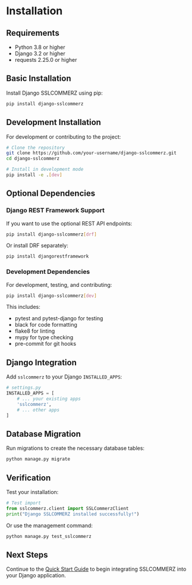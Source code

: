 # Installation

## Requirements

- Python 3.8 or higher
- Django 3.2 or higher
- requests 2.25.0 or higher

## Basic Installation

Install Django SSLCOMMERZ using pip:

```bash
pip install django-sslcommerz
```

## Development Installation

For development or contributing to the project:

```bash
# Clone the repository
git clone https://github.com/your-username/django-sslcommerz.git
cd django-sslcommerz

# Install in development mode
pip install -e .[dev]
```

## Optional Dependencies

### Django REST Framework Support

If you want to use the optional REST API endpoints:

```bash
pip install django-sslcommerz[drf]
```

Or install DRF separately:

```bash
pip install djangorestframework
```

### Development Dependencies

For development, testing, and contributing:

```bash
pip install django-sslcommerz[dev]
```

This includes:
- pytest and pytest-django for testing
- black for code formatting
- flake8 for linting
- mypy for type checking
- pre-commit for git hooks

## Django Integration

Add `sslcommerz` to your Django `INSTALLED_APPS`:

```python
# settings.py
INSTALLED_APPS = [
    # ... your existing apps
    'sslcommerz',
    # ... other apps
]
```

## Database Migration

Run migrations to create the necessary database tables:

```bash
python manage.py migrate
```

## Verification

Test your installation:

```python
# Test import
from sslcommerz.client import SSLCommerzClient
print("Django SSLCOMMERZ installed successfully!")
```

Or use the management command:

```bash
python manage.py test_sslcommerz
```

## Next Steps

Continue to the [Quick Start Guide](quickstart.md) to begin integrating SSLCOMMERZ into your Django application.
